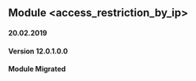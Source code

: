 ## Module <access_restriction_by_ip>

#### 20.02.2019

#### Version 12.0.1.0.0

#### Module Migrated
